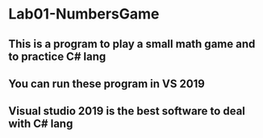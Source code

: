 # Lab01-NumbersGame
## This is a program to play a small math game and to practice C# lang
## You can run these program in VS 2019
## Visual studio 2019 is the best software to deal with C# lang
